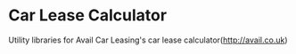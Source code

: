 # Car Lease Calculator

Utility libraries for Avail Car Leasing's car lease calculator(http://avail.co.uk)


